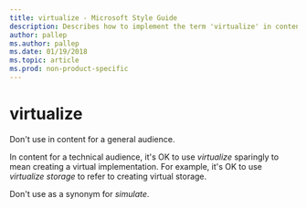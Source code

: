 ```yaml
---
title: virtualize - Microsoft Style Guide
description: Describes how to implement the term 'virtualize' in content, clarifying to use the term only for technical audiences.
author: pallep
ms.author: pallep
ms.date: 01/19/2018
ms.topic: article
ms.prod: non-product-specific
---
```


# virtualize

Don't use in content for a general audience.

In content for a technical audience, it's OK to use *virtualize* sparingly to mean creating a virtual implementation. For example, it's OK to use *virtualize storage* to refer to creating virtual storage. 

Don't use as a synonym for *simulate*.
